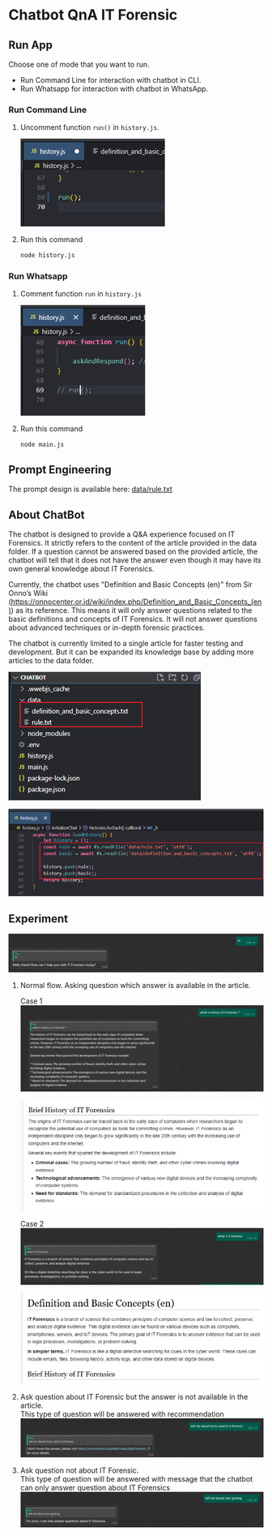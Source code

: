 # Chatbot QnA IT Forensic

## Run App
Choose one of mode that you want to run. 
- Run Command Line for interaction with chatbot in CLI. 
- Run Whatsapp for interaction with chatbot in WhatsApp.

### Run Command Line
1.	Uncomment function `run()` in `history.js`.
    
    ![alt](md_images/uncomment%20run.png)

2.	Run this command
    ```bash
    node history.js
    ```

### Run Whatsapp
1.	Comment function `run` in `history.js`

    ![alt](md_images/comment%20run.png)

2.	Run this command
    ```
    node main.js
    ```

## Prompt Engineering
The prompt design is available here: [data/rule.txt](data/rule.txt)

## About ChatBot
The chatbot is designed to provide a Q&A experience focused on IT Forensics. It strictly refers to the content of the article provided in the data folder. If a question cannot be answered based on the provided article, the chatbot will tell that it does not have the answer even though it may have its own general knowledge about IT Forensics.

Currently, the chatbot uses "Definition and Basic Concepts (en)" from Sir Onno’s Wiki (https://onnocenter.or.id/wiki/index.php/Definition_and_Basic_Concepts_(en)) as its reference. This means it will only answer questions related to the basic definitions and concepts of IT Forensics. It will not answer questions about advanced techniques or in-depth forensic practices.

The chatbot is currently limited to a single article for faster testing and development. But it can be expanded its knowledge base by adding more articles to the data folder. 

![alt](md_images/data%20folder.png)

![alt](md_images/get%20data.png)

## Experiment
![alt](md_images/say%20hi.png)

1. Normal flow. Asking question which answer is available in the article.
   
    Case 1
    ![alt](md_images/normal%20flow%201.png)

    ![alt](md_images/normal%20flow%201%20proof.png)

    Case 2
    ![alt](md_images/normal%20flow%202.png)
    
    ![alt](md_images/normal%20flow%202%20proof.png)

2. Ask question about IT Forensic but the answer is not available in the article.
   <br/> This type of question will be answered with recommendation
    ![alt](md_images/about%20it%20forensic.png)

3. Ask question not about IT Forensic.
   <br/> This type of question will be answered with message that the chatbot can only answer question about IT Forensics
    ![alt](md_images/not%20about%20it%20forensic.png)
